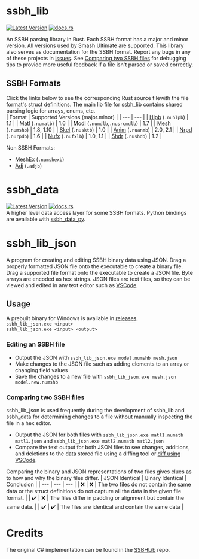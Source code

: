 # ssbh_lib 
[![Latest Version](https://img.shields.io/crates/v/ssbh_lib.svg)](https://crates.io/crates/ssbh_lib) [![docs.rs](https://docs.rs/ssbh_lib/badge.svg)](https://docs.rs/ssbh_lib)   

An SSBH parsing library in Rust. Each SSBH format has a major and minor version. All versions used by Smash Ultimate are supported. This library also serves as documentation for the SSBH format. Report any bugs in any of these projects in [issues](https://github.com/ultimate-research/ssbh_lib/issues). See [Comparing two SSBH files](#Comparing-two-SSBH-files) for debugging tips to provide more useful feedback if a file isn't parsed or saved correctly. 

## SSBH Formats
Click the links below to see the corresponding Rust source filewith the file format's struct definitions. 
The main lib file for ssbh_lib contains shared parsing logic for arrays, enums, etc.  
| Format | Supported Versions (major.minor) |
| --- | --- |
| [Hlpb](https://github.com/ultimate-research/ssbh_lib/blob/master/ssbh_lib/src/formats/hlpb.rs) (`.nuhlpb`) | 1.1 |
| [Matl](https://github.com/ultimate-research/ssbh_lib/blob/master/ssbh_lib/src/formats/matl.rs) (`.numatb`) | 1.6 |
| [Modl](https://github.com/ultimate-research/ssbh_lib/blob/master/ssbh_lib/src/formats/modl.rs) (`.numdlb`,`.nusrcmdlb`) | 1.7 |
| [Mesh](https://github.com/ultimate-research/ssbh_lib/blob/master/ssbh_lib/src/formats/mesh.rs) (`.numshb`) | 1.8, 1.10 |
| [Skel](https://github.com/ultimate-research/ssbh_lib/blob/master/ssbh_lib/src/formats/skel.rs) (`.nusktb`) | 1.0 |
| [Anim](https://github.com/ultimate-research/ssbh_lib/blob/master/ssbh_lib/src/formats/anim.rs) (`.nuanmb`) | 2.0, 2.1 |
| [Nrpd](https://github.com/ultimate-research/ssbh_lib/blob/master/ssbh_lib/src/formats/nrpd.rs) (`.nurpdb`) | 1.6 |
| [Nufx](https://github.com/ultimate-research/ssbh_lib/blob/master/ssbh_lib/src/formats/nufx.rs) (`.nufxlb`) | 1.0, 1.1 |
| [Shdr](https://github.com/ultimate-research/ssbh_lib/blob/master/ssbh_lib/src/formats/shdr.rs) (`.nushdb`) | 1.2 |

Non SSBH Formats:
* [MeshEx](https://github.com/ultimate-research/ssbh_lib/blob/master/ssbh_lib/src/formats/meshex.rs) (`.numshexb`)
* [Adj](https://github.com/ultimate-research/ssbh_lib/blob/master/ssbh_lib/src/formats/adj.rs) (`.adjb`)

# ssbh_data 
[![Latest Version](https://img.shields.io/crates/v/ssbh_data.svg)](https://crates.io/crates/ssbh_data) [![docs.rs](https://docs.rs/ssbh_data/badge.svg)](https://docs.rs/ssbh_data)  
A higher level data access layer for some SSBH formats. Python bindings are available with [ssbh_data_py](https://github.com/ScanMountGoat/ssbh_data_py). 

# ssbh_lib_json
A program for creating and editing SSBH binary data using JSON. Drag a properly formatted JSON file onto the executable to create a binary file. Drag a supported file format onto the executable to create a JSON file. Byte arrays are encoded as hex strings. JSON files are text files, so they can be viewed and edited in any text editor such as [VSCode](https://code.visualstudio.com/).

## Usage
A prebuilt binary for Windows is available in [releases](https://github.com/ultimate-research/ssbh_lib/releases).  
`ssbh_lib_json.exe <input>`  
`ssbh_lib_json.exe <input> <output>`  

### Editing an SSBH file
- Output the JSON with `ssbh_lib_json.exe model.numshb mesh.json`  
- Make changes to the JSON file such as adding elements to an array or changing field values
- Save the changes to a new file with `ssbh_lib_json.exe mesh.json model.new.numshb`

### Comparing two SSBH files
ssbh_lib_json is used frequently during the development of ssbh_lib and ssbh_data for determining changes to a file without manually inspecting the file in a hex editor. 
- Output the JSON for both files with `ssbh_lib_json.exe matl1.numatb matl1.json` and `ssbh_lib_json.exe matl2.numatb matl2.json` 
- Compare the text output for both JSON files to see changes, additions, and deletions to the data stored file using a diffing tool or [diff using VSCode](https://vscode.one/diff-vscode/).

Comparing the binary and JSON representations of two files gives clues as to how and why the binary files differ. 
| JSON Identical | Binary Identical | Conclusion |
| --- | --- | --- |
| :x: | :x: | The two files do not contain the same data or the struct definitions do not capture all the data in the given file format. |
| :heavy_check_mark: | :x: | The files differ in padding or alignment but contain the same data. |
| :heavy_check_mark: | :heavy_check_mark: | The files are identical and contain the same data |

# Credits
The original C# implementation can be found in the [SSBHLib](https://github.com/Ploaj/SSBHLib) repo.
